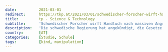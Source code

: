 ```yaml
---
date:          2021-03-01
redirect:      https://tkp.at/2021/03/01/schwedischer-forscher-wirft-handtuch-nach-massiven-angriffen-wegen-studie-ueber-kinder-und-covid/
title:         tp - Science & Technology
subtitle:      'Schwedischer Forscher wirft Handtuch nach massiven Angriffen wegen Studie über Kinder und Covid'
description:   'Die schwedische Regierung hat angekündigt, die Gesetze zum Schutz der akademischen Freiheit zu verschärfen, nachdem ein führender schwedischer Akademiker angekündigt hatte, dass er seine Arbeit über Covid-19 aufgeben würde wegen massiver Angriffe in Kommentaren von Leuten, die mit seinen Forschungsergebnissen nicht einverstanden waren. Das berichtet das British Medical Journal. Jonas F. Ludvigsson, Kinderarzt am Universitätskrankenhaus …'
country:       [AT]
categories:    [Studie, Schule]
tags:          [kind, manipulation]
---
```

